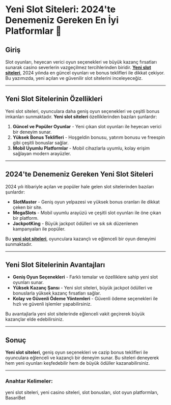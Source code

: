 # Yeni Slot Siteleri: 2024'te Denemeniz Gereken En İyi Platformlar 🎰

## Giriş

Slot oyunları, heyecan verici oyun seçenekleri ve büyük kazanç fırsatları sunarak casino severlerin vazgeçilmez tercihlerinden biridir. **[Yeni slot siteleri](https://casinotr.link/gWCRZ4)**, 2024 yılında en güncel oyunları ve bonus teklifleri ile dikkat çekiyor. Bu yazımızda, yeni açılan ve güvenilir slot sitelerini inceleyeceğiz.

---

## Yeni Slot Sitelerinin Özellikleri

Yeni slot siteleri, oyunculara daha geniş oyun seçenekleri ve çeşitli bonus imkanları sunmaktadır. **Yeni slot siteleri** özelliklerinden bazıları şunlardır:

1. **Güncel ve Popüler Oyunlar** - Yeni çıkan slot oyunları ile heyecan verici bir deneyim sunar.
2. **Yüksek Bonus Teklifleri** - Hoşgeldin bonusu, yatırım bonusu ve freespin gibi çeşitli bonuslar sağlar.
3. **Mobil Uyumlu Platformlar** - Mobil cihazlarla uyumlu, kolay erişim sağlayan modern arayüzler.

---

## 2024'te Denemeniz Gereken Yeni Slot Siteleri

2024 yılı itibariyle açılan ve popüler hale gelen slot sitelerinden bazıları şunlardır:

- **SlotMaster** - Geniş oyun yelpazesi ve yüksek bonus oranları ile dikkat çeken bir site.
- **MegaSlots** - Mobil uyumlu arayüzü ve çeşitli slot oyunları ile öne çıkan bir platform.
- **JackpotKing** - Büyük jackpot ödülleri ve sık sık düzenlenen kampanyaları ile popüler.

Bu **[yeni slot siteleri](https://casinotr.link/gWCRZ4)**, oyunculara kazançlı ve eğlenceli bir oyun deneyimi sunmaktadır.

---

## Yeni Slot Sitelerinin Avantajları

- **Geniş Oyun Seçenekleri** - Farklı temalar ve özelliklere sahip yeni slot oyunları sunar.
- **Yüksek Kazanç Şansı** - Yeni slot siteleri, büyük jackpot ödülleri ve bonuslarla yüksek kazanç fırsatları sağlar.
- **Kolay ve Güvenli Ödeme Yöntemleri** - Güvenli ödeme seçenekleri ile hızlı ve güvenli işlemler yapabilirsiniz.

Bu avantajlarla yeni slot sitelerinde eğlenceli vakit geçirerek büyük kazançlar elde edebilirsiniz.

---

## Sonuç

**Yeni slot siteleri**, geniş oyun seçenekleri ve cazip bonus teklifleri ile oyunculara eğlenceli ve kazançlı bir deneyim sunar. Bu siteleri deneyerek hem yeni oyunları keşfedebilir hem de büyük ödüller kazanabilirsiniz.

---

### Anahtar Kelimeler:
yeni slot siteleri, yeni casino siteleri, slot bonusları, slot oyun platformları, BasariBet
